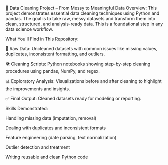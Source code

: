 🧹 Data Cleaning Project – From Messy to Meaningful Data
Overview:
This project demonstrates essential data cleaning techniques using Python and pandas. The goal is to take raw, messy datasets and transform them into clean, structured, and analysis-ready data. This is a foundational step in any data science workflow.

What You'll Find in This Repository:

🧼 Raw Data: Uncleaned datasets with common issues like missing values, duplicates, inconsistent formatting, and outliers.

🛠 Cleaning Scripts: Python notebooks showing step-by-step cleaning procedures using pandas, NumPy, and regex.

📊 Exploratory Analysis: Visualizations before and after cleaning to highlight the improvements and insights.

✅ Final Output: Cleaned datasets ready for modeling or reporting.

Skills Demonstrated:

Handling missing data (imputation, removal)

Dealing with duplicates and inconsistent formats

Feature engineering (date parsing, text normalization)

Outlier detection and treatment

Writing reusable and clean Python code

